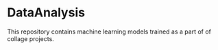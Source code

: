 # DataAnalysis
This repository contains machine learning models trained as a part of of collage projects.
